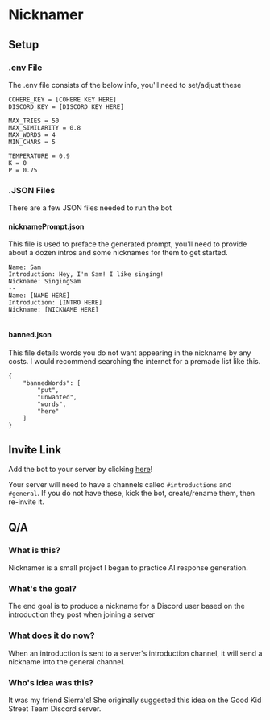 # Nicknamer

## Setup

### .env File

The .env file consists of the below info, you'll need to set/adjust these

```
COHERE_KEY = [COHERE KEY HERE]
DISCORD_KEY = [DISCORD KEY HERE]

MAX_TRIES = 50
MAX_SIMILARITY = 0.8
MAX_WORDS = 4
MIN_CHARS = 5

TEMPERATURE = 0.9
K = 0
P = 0.75
```

### .JSON Files

There are a few JSON files needed to run the bot

#### nicknamePrompt.json

This file is used to preface the generated prompt, you'll need to provide about a dozen intros and some nicknames for them to get started.

```
Name: Sam
Introduction: Hey, I'm Sam! I like singing!
Nickname: SingingSam
--
Name: [NAME HERE]
Introduction: [INTRO HERE]
Nickname: [NICKNAME HERE]
--
```

#### banned.json

This file details words you do not want appearing in the nickname by any costs. I would recommend searching the internet for a premade list like this.

```
{
    "bannedWords": [
        "put",
        "unwanted",
        "words",
        "here"
    ]
}
```

## Invite Link
Add the bot to your server by clicking [here](https://discord.com/api/oauth2/authorize?client_id=974129951907397642&permissions=75776&scope=bot)!

Your server will need to have a channels called `#introductions` and `#general`. If you do not have these, kick the bot, create/rename them, then re-invite it.

## Q/A
### What is this?
Nicknamer is a small project I began to practice AI response generation.

### What's the goal?
The end goal is to produce a nickname for a Discord user based on the introduction they post when joining a server

### What does it do now?
When an introduction is sent to a server's introduction channel, it will send a nickname into the general channel.

### Who's idea was this?
It was my friend Sierra's! She originally suggested this idea on the Good Kid Street Team Discord server.